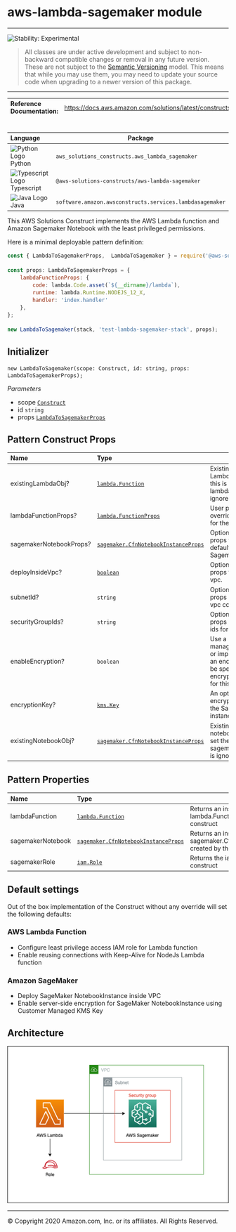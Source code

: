 # aws-lambda-sagemaker module
<!--BEGIN STABILITY BANNER-->

---

![Stability: Experimental](https://img.shields.io/badge/stability-Experimental-important.svg?style=for-the-badge)

> All classes are under active development and subject to non-backward compatible changes or removal in any
> future version. These are not subject to the [Semantic Versioning](https://semver.org/) model.
> This means that while you may use them, you may need to update your source code when upgrading to a newer version of this package.

---
<!--END STABILITY BANNER-->

| **Reference Documentation**:| <span style="font-weight: normal">https://docs.aws.amazon.com/solutions/latest/constructs/</span>|
|:-------------|:-------------|
<div style="height:8px"></div>

| **Language**     | **Package**        |
|:-------------|-----------------|
|![Python Logo](https://docs.aws.amazon.com/cdk/api/latest/img/python32.png) Python|`aws_solutions_constructs.aws_lambda_sagemaker`|
|![Typescript Logo](https://docs.aws.amazon.com/cdk/api/latest/img/typescript32.png) Typescript|`@aws-solutions-constructs/aws-lambda-sagemaker`|
|![Java Logo](https://docs.aws.amazon.com/cdk/api/latest/img/java32.png) Java|`software.amazon.awsconstructs.services.lambdasagemaker`|

This AWS Solutions Construct implements the AWS Lambda function and Amazon Sagemaker Notebook with the least privileged permissions.

Here is a minimal deployable pattern definition:

``` javascript
const { LambdaToSagemakerProps,  LambdaToSagemaker } = require('@aws-solutions-constructs/aws-lambda-sagemaker');

const props: LambdaToSagemakerProps = {
    lambdaFunctionProps: {
        code: lambda.Code.asset(`${__dirname}/lambda`),
        runtime: lambda.Runtime.NODEJS_12_X,
        handler: 'index.handler'
    },
};

new LambdaToSagemaker(stack, 'test-lambda-sagemaker-stack', props);

```

## Initializer

``` text
new LambdaToSagemaker(scope: Construct, id: string, props: LambdaToSagemakerProps);
```

_Parameters_

* scope [`Construct`](https://docs.aws.amazon.com/cdk/api/latest/docs/@aws-cdk_core.Construct.html)
* id `string`
* props [`LambdaToSagemakerProps`](#pattern-construct-props)

## Pattern Construct Props

| **Name**     | **Type**        | **Description** |
|:-------------|:----------------|-----------------|
|existingLambdaObj?|[`lambda.Function`](https://docs.aws.amazon.com/cdk/api/latest/docs/@aws-cdk_aws-lambda.Function.html)|Existing instance of Lambda Function object, if this is set then the lambdaFunctionProps is ignored.|
|lambdaFunctionProps?|[`lambda.FunctionProps`](https://docs.aws.amazon.com/cdk/api/latest/docs/@aws-cdk_aws-lambda.FunctionProps.html)|User provided props to override the default props for the Lambda function.|
|sagemakerNotebookProps?|[`sagemaker.CfnNotebookInstanceProps`](https://docs.aws.amazon.com/cdk/api/latest/docs/@aws-cdk_aws-sagemaker.CfnNotebookInstance.html)|Optional user provided props to override the default props for a Sagemaker Notebook.|
deployInsideVpc?|[`boolean`]()|Optional user provided props to deploy inside vpc.|
|subnetId?|`string`|Optional user provided props of a subnet id for vpc configuration.|
|securityGroupIds?|`string`|Optional user provided props of security group ids for vpc configuration.|
|enableEncryption?|`boolean`|Use a KMS Key, either managed by this CDK app, or imported. If importing an encryption key, it must be specified in the encryptionKey property for this construct.|
|encryptionKey?|[`kms.Key`](https://docs.aws.amazon.com/cdk/api/latest/docs/@aws-cdk_aws-kms.Key.html)|An optional, imported encryption key to encrypt the Sagemaker Notebook instance with.|
|existingNotebookObj?|[`sagemaker.CfnNotebookInstanceProps`](https://docs.aws.amazon.com/cdk/api/latest/docs/@aws-cdk_aws-sagemaker.CfnNotebookInstance.html)|Existing instance of notebook object. If this is set then the sagemakerNotebookProps is ignored|

## Pattern Properties

| **Name**     | **Type**        | **Description** |
|:-------------|:----------------|-----------------|
|lambdaFunction|[`lambda.Function`](https://docs.aws.amazon.com/cdk/api/latest/docs/@aws-cdk_aws-lambda.Function.html)|Returns an instance of lambda.Function created by the construct|
|sagemakerNotebook|[`sagemaker.CfnNotebookInstanceProps`](https://docs.aws.amazon.com/cdk/api/latest/docs/@aws-cdk_aws-sagemaker.CfnNotebookInstance.html)|Returns an instance of sagemaker.CfnNotebookInstanceProps created by the construct|
|sagemakerRole|[`iam.Role`](https://docs.aws.amazon.com/cdk/api/latest/docs/@aws-cdk_aws-iam.Role.html)|Returns the iam.Role created by the construct|

## Default settings

Out of the box implementation of the Construct without any override will set the following defaults:

### AWS Lambda Function
* Configure least privilege access IAM role for Lambda function
* Enable reusing connections with Keep-Alive for NodeJs Lambda function

### Amazon SageMaker
* Deploy SageMaker NotebookInstance inside VPC
* Enable server-side encryption for SageMaker NotebookInstance using Customer Managed KMS Key

## Architecture
![Architecture Diagram](architecture.png)

***
&copy; Copyright 2020 Amazon.com, Inc. or its affiliates. All Rights Reserved.